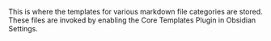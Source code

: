 This is where the templates for various markdown file categories are stored. These files are invoked by enabling the Core Templates Plugin in Obsidian Settings.
